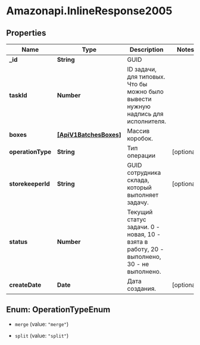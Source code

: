 # Amazonapi.InlineResponse2005

## Properties

Name | Type | Description | Notes
------------ | ------------- | ------------- | -------------
**_id** | **String** | GUID | 
**taskId** | **Number** | ID задачи, для типовых. Что бы можно было вывести нужную надпись для исполнителя. | 
**boxes** | [**[ApiV1BatchesBoxes]**](ApiV1BatchesBoxes.md) | Массив коробок. | 
**operationType** | **String** | Тип операции | [optional] 
**storekeeperId** | **String** | GUID сотрудника склада, который выполняет задачу. | [optional] 
**status** | **Number** | Текущий статус задачи. 0 - новая, 10 - взята в работу, 20 - выполнено, 30 - не выполнено. | 
**createDate** | **Date** | Дата создания. | [optional] 



## Enum: OperationTypeEnum


* `merge` (value: `"merge"`)

* `split` (value: `"split"`)




